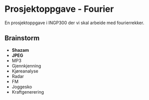 # Prosjektoppgave - Fourier

En prosjektoppgave i INGP300 der vi skal arbeide med fourierrekker.


## Brainstorm

- **Shazam**
- **JPEG**
- MP3
- Gjennkjenning
- Kjøreanalyse
- Radar
- FM
- Joggesko
- Kraftgenerering
